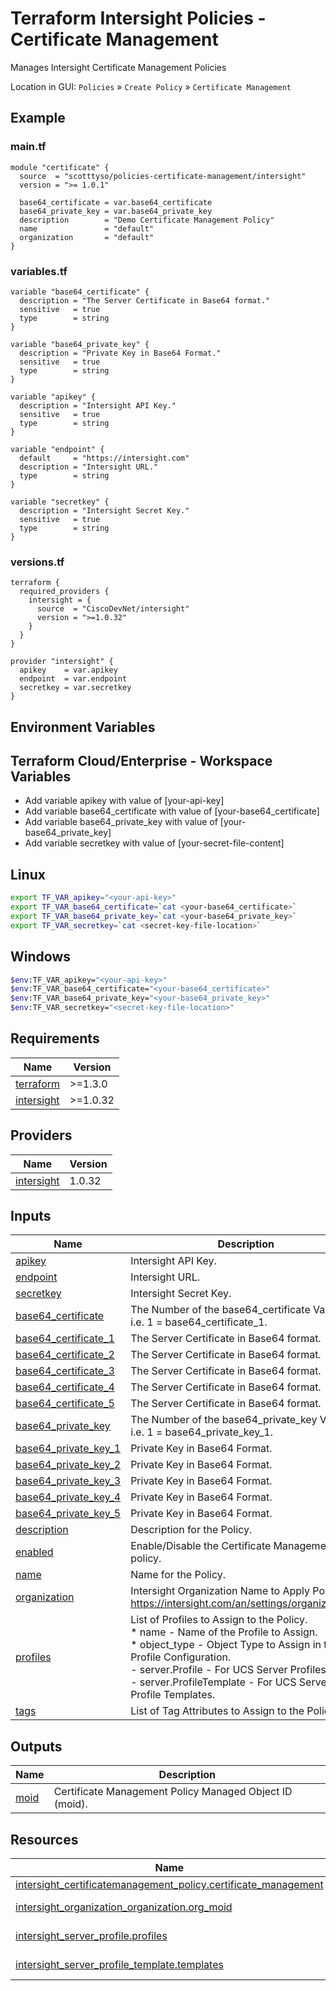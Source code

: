 <!-- BEGIN_TF_DOCS -->
# Terraform Intersight Policies - Certificate Management
Manages Intersight Certificate Management Policies

Location in GUI:
`Policies` » `Create Policy` » `Certificate Management`

## Example

### main.tf
```hcl
module "certificate" {
  source  = "scotttyso/policies-certificate-management/intersight"
  version = ">= 1.0.1"

  base64_certificate = var.base64_certificate
  base64_private_key = var.base64_private_key
  description        = "Demo Certificate Management Policy"
  name               = "default"
  organization       = "default"
}
```

### variables.tf
```hcl
variable "base64_certificate" {
  description = "The Server Certificate in Base64 format."
  sensitive   = true
  type        = string
}

variable "base64_private_key" {
  description = "Private Key in Base64 Format."
  sensitive   = true
  type        = string
}

variable "apikey" {
  description = "Intersight API Key."
  sensitive   = true
  type        = string
}

variable "endpoint" {
  default     = "https://intersight.com"
  description = "Intersight URL."
  type        = string
}

variable "secretkey" {
  description = "Intersight Secret Key."
  sensitive   = true
  type        = string
}
```

### versions.tf
```hcl
terraform {
  required_providers {
    intersight = {
      source  = "CiscoDevNet/intersight"
      version = ">=1.0.32"
    }
  }
}

provider "intersight" {
  apikey    = var.apikey
  endpoint  = var.endpoint
  secretkey = var.secretkey
}
```

## Environment Variables

## Terraform Cloud/Enterprise - Workspace Variables
- Add variable apikey with value of [your-api-key]
- Add variable base64_certificate with value of [your-base64_certificate]
- Add variable base64_private_key with value of [your-base64_private_key]
- Add variable secretkey with value of [your-secret-file-content]

## Linux
```bash
export TF_VAR_apikey="<your-api-key>"
export TF_VAR_base64_certificate=`cat <your-base64_certificate>`
export TF_VAR_base64_private_key=`cat <your-base64_private_key>`
export TF_VAR_secretkey=`cat <secret-key-file-location>`
```

## Windows
```bash
$env:TF_VAR_apikey="<your-api-key>"
$env:TF_VAR_base64_certificate="<your-base64_certificate>"
$env:TF_VAR_base64_private_key="<your-base64_private_key>"
$env:TF_VAR_secretkey="<secret-key-file-location>"
```


## Requirements

| Name | Version |
|------|---------|
| <a name="requirement_terraform"></a> [terraform](#requirement\_terraform) | >=1.3.0 |
| <a name="requirement_intersight"></a> [intersight](#requirement\_intersight) | >=1.0.32 |
## Providers

| Name | Version |
|------|---------|
| <a name="provider_intersight"></a> [intersight](#provider\_intersight) | 1.0.32 |
## Inputs

| Name | Description | Type | Default | Required |
|------|-------------|------|---------|:--------:|
| <a name="input_apikey"></a> [apikey](#input\_apikey) | Intersight API Key. | `string` | n/a | yes |
| <a name="input_endpoint"></a> [endpoint](#input\_endpoint) | Intersight URL. | `string` | `"https://intersight.com"` | no |
| <a name="input_secretkey"></a> [secretkey](#input\_secretkey) | Intersight Secret Key. | `string` | n/a | yes |
| <a name="input_base64_certificate"></a> [base64\_certificate](#input\_base64\_certificate) | The Number of the base64\_certificate Variable.  i.e. 1 = base64\_certificate\_1. | `string` | `""` | no |
| <a name="input_base64_certificate_1"></a> [base64\_certificate\_1](#input\_base64\_certificate\_1) | The Server Certificate in Base64 format. | `string` | `""` | no |
| <a name="input_base64_certificate_2"></a> [base64\_certificate\_2](#input\_base64\_certificate\_2) | The Server Certificate in Base64 format. | `string` | `""` | no |
| <a name="input_base64_certificate_3"></a> [base64\_certificate\_3](#input\_base64\_certificate\_3) | The Server Certificate in Base64 format. | `string` | `""` | no |
| <a name="input_base64_certificate_4"></a> [base64\_certificate\_4](#input\_base64\_certificate\_4) | The Server Certificate in Base64 format. | `string` | `""` | no |
| <a name="input_base64_certificate_5"></a> [base64\_certificate\_5](#input\_base64\_certificate\_5) | The Server Certificate in Base64 format. | `string` | `""` | no |
| <a name="input_base64_private_key"></a> [base64\_private\_key](#input\_base64\_private\_key) | The Number of the base64\_private\_key Variable.  i.e. 1 = base64\_private\_key\_1. | `string` | `""` | no |
| <a name="input_base64_private_key_1"></a> [base64\_private\_key\_1](#input\_base64\_private\_key\_1) | Private Key in Base64 Format. | `string` | `""` | no |
| <a name="input_base64_private_key_2"></a> [base64\_private\_key\_2](#input\_base64\_private\_key\_2) | Private Key in Base64 Format. | `string` | `""` | no |
| <a name="input_base64_private_key_3"></a> [base64\_private\_key\_3](#input\_base64\_private\_key\_3) | Private Key in Base64 Format. | `string` | `""` | no |
| <a name="input_base64_private_key_4"></a> [base64\_private\_key\_4](#input\_base64\_private\_key\_4) | Private Key in Base64 Format. | `string` | `""` | no |
| <a name="input_base64_private_key_5"></a> [base64\_private\_key\_5](#input\_base64\_private\_key\_5) | Private Key in Base64 Format. | `string` | `""` | no |
| <a name="input_description"></a> [description](#input\_description) | Description for the Policy. | `string` | `""` | no |
| <a name="input_enabled"></a> [enabled](#input\_enabled) | Enable/Disable the Certificate Management policy. | `bool` | `true` | no |
| <a name="input_name"></a> [name](#input\_name) | Name for the Policy. | `string` | `"default"` | no |
| <a name="input_organization"></a> [organization](#input\_organization) | Intersight Organization Name to Apply Policy to.  https://intersight.com/an/settings/organizations/. | `string` | `"default"` | no |
| <a name="input_profiles"></a> [profiles](#input\_profiles) | List of Profiles to Assign to the Policy.<br>  * name - Name of the Profile to Assign.<br>  * object\_type - Object Type to Assign in the Profile Configuration.<br>    - server.Profile - For UCS Server Profiles.<br>    - server.ProfileTemplate - For UCS Server Profile Templates. | <pre>list(object(<br>    {<br>      moid        = string<br>      object_type = optional(string, "server.Profile")<br>    }<br>  ))</pre> | `[]` | no |
| <a name="input_tags"></a> [tags](#input\_tags) | List of Tag Attributes to Assign to the Policy. | `list(map(string))` | `[]` | no |
## Outputs

| Name | Description |
|------|-------------|
| <a name="output_moid"></a> [moid](#output\_moid) | Certificate Management Policy Managed Object ID (moid). |
## Resources

| Name | Type |
|------|------|
| [intersight_certificatemanagement_policy.certificate_management](https://registry.terraform.io/providers/CiscoDevNet/intersight/latest/docs/resources/certificatemanagement_policy) | resource |
| [intersight_organization_organization.org_moid](https://registry.terraform.io/providers/CiscoDevNet/intersight/latest/docs/data-sources/organization_organization) | data source |
| [intersight_server_profile.profiles](https://registry.terraform.io/providers/CiscoDevNet/intersight/latest/docs/data-sources/server_profile) | data source |
| [intersight_server_profile_template.templates](https://registry.terraform.io/providers/CiscoDevNet/intersight/latest/docs/data-sources/server_profile_template) | data source |
<!-- END_TF_DOCS -->